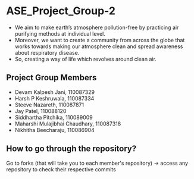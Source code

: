# ASE_Project_Group-2

- We aim to make earth’s atmosphere pollution-free by practicing air purifying methods at individual level. 
- Moreover, we want to create a community from across the globe that works towards making our atmosphere clean and spread awareness about respiratory disease. 
- So, creating a way of life which revolves around clean air.

## Project Group Members

* Devam Kalpesh Jani, 110087329
* Harsh P Keshruwala,	110087334
* Steeve Nazareth,	110087871
* Jay Patel,	110088120
* Siddhartha Pitchika,	110089009     
* Maharshi Mulajibhai Chaudhary,	110087318
* Nikhitha Beecharaju,	110086904

## How to go through the repository?

Go to forks (that will take you to each member's repository) -> access any repository to check their respective commits

